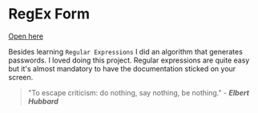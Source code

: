 # RegEx Form

[Open here](https://joseriosdev.github.io/reg-exp-form/)

Besides learning `Regular Expressions` I did an algorithm that generates passwords. I loved doing this project. Regular expressions are quite easy but it's almost mandatory to have the documentation sticked on your screen.

> "To escape criticism: do nothing, say nothing, be nothing." - _**Elbert Hubbard**_